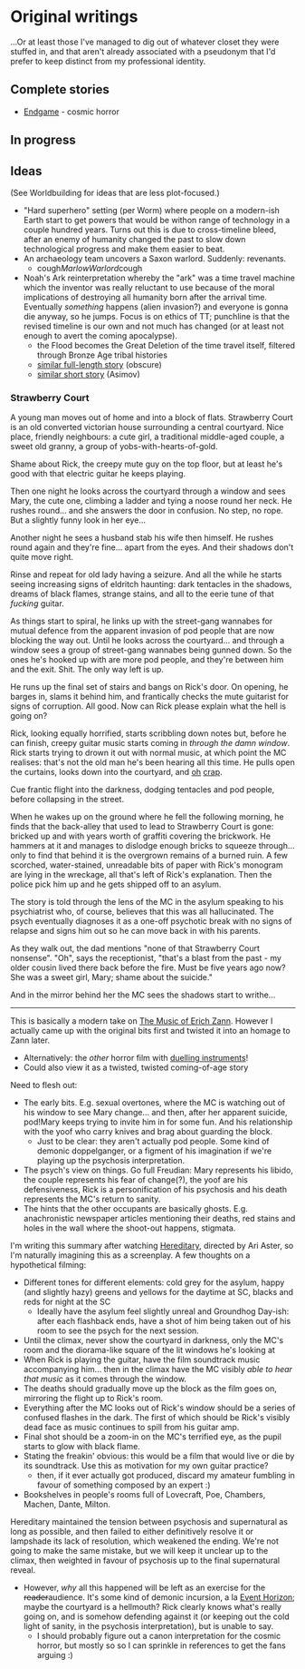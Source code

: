 # Original writings

...Or at least those I've managed to dig out of whatever closet they were stuffed in, and that aren't already associated with a pseudonym that I'd prefer to keep distinct from my professional identity.

## Complete stories

- [Endgame](Endgame.md) - cosmic horror

## In progress

## Ideas

(See Worldbuilding for ideas that are less plot-focused.)

- "Hard superhero" setting (per Worm) where people on a modern-ish Earth start to get powers that would be withon range of technology in a couple hundred years. Turns out this is due to cross-timeline bleed, after an enemy of humanity changed the past to slow down technological progress and make them easier to beat.
- An archaeology team uncovers a Saxon warlord. Suddenly: revenants.
  - cough*MarlowWarlord*cough
- Noah's Ark reinterpretation whereby the "ark" was a time travel machine which the inventor was really reluctant to use because of the moral implications of destroying all humanity born after the arrival time. Eventually *something* happens (alien invasion?) and everyone is gonna die anyway, so he jumps. Focus is on ethics of TT; punchline is that the revised timeline is our own and not much has changed (or at least not enough to avert the coming apocalypse).
  - the Flood becomes the Great Deletion of the time travel itself, filtered through Bronze Age tribal histories
  - [similar full-length story](https://www.goodreads.com/book/show/31936622-the-coming-of-noah-s-2nd-ark) (obscure)
  - [similar short story](https://en.m.wikipedia.org/wiki/The_Red_Queen%27s_Race) (Asimov)

### <a name="Strawberry"></a>Strawberry Court

A young man moves out of home and into a block of flats. Strawberry Court is an old converted victorian house surrounding a central courtyard. Nice place, friendly neighbours: a cute girl, a traditional middle-aged couple, a sweet old granny, a group of yobs-with-hearts-of-gold. 

Shame about Rick, the creepy mute guy on the top floor, but at least he's good with that electric guitar he keeps playing.

Then one night he looks across the courtyard through a window and sees Mary, the cute one, climbing a ladder and tying a noose round her neck. He rushes round... and she answers the door in confusion. No step, no rope. But a slightly funny look in her eye...

Another night he sees a husband stab his wife then himself. He rushes round again and they're fine... apart from the eyes. And their shadows don't quite move right.

Rinse and repeat for old lady having a seizure. And all the while he starts seeing increasing signs of eldritch haunting: dark tentacles in the shadows, dreams of black flames, strange stains, and all to the eerie tune of that *fucking* guitar.

As things start to spiral, he links up with the street-gang wannabes for mutual defence from the apparent invasion of pod people that are now blocking the way out. Until he looks across the courtyard... and through a window sees a group of street-gang wannabes being gunned down. So the ones he's hooked up with are more pod people, and they're between him and the exit. Shit. The only way left is up.

He runs up the final set of stairs and bangs on Rick's door. On opening, he barges in, slams it behind him, and frantically checks the mute guitarist for signs of corruption. All good. Now can Rick please explain what the hell is going on?

Rick, looking equally horrified, starts scribbling down notes but, before he can finish, creepy guitar music starts coming in *through the damn window*. Rick starts trying to drown it out with normal music, at which point the MC realises: that's not the old man he's been hearing all this time. He pulls open the curtains, looks down into the courtyard, and [oh](https://giphy.com/gifs/the-lord-of-rings-return-king-10wgT5PDnOwMQE) [crap](https://tenor.com/view/jack-sparrow-kraken-pirates-of-the-caribbean-gif-14820358).

Cue frantic flight into the darkness, dodging tentacles and pod people,  before collapsing in the street.

When he wakes up on the ground where he fell the following morning, he finds that the back-alley that used to lead to Strawberry Court is gone: bricked up and with years worth of graffiti covering the brickwork. He hammers at it and manages to dislodge enough bricks to squeeze through... only to find that behind it is the overgrown remains of a burned ruin. A few scorched, water-stained, unreadable bits of paper with Rick's monogram are lying in the wreckage, all that's left of Rick's explanation. Then the police pick him up and he gets shipped off to an asylum.

The story is told through the lens of the MC in the asylum speaking to his psychiatrist who, of course, believes that this was all hallucinated. The psych eventually diagnoses it as a one-off psychotic break with no signs of relapse and signs him out so he can move back in with his parents.

As they walk out, the dad mentions "none of that Strawberry Court nonsense". "Oh", says the receptionist, "that's a blast from the past - my older cousin lived there back before the fire. Must be five years ago now? She was a sweet girl, Mary; shame about the suicide."

And in the mirror behind her the MC sees the shadows start to writhe...

----

This is basically a modern take on [The Music of Erich Zann](http://dagonbytes.com/thelibrary/lovecraft/themusicoferichzann.htm). However I actually came up with the original bits first and twisted it into an homage to Zann later.
- Alternatively: the *other* horror film with [duelling instruments](https://youtu.be/myhnAZFR1po)!
- Could also view it as a twisted, twisted coming-of-age story

Need to flesh out:
- The early bits. E.g. sexual overtones, where the MC is watching out of his window to see Mary change... and then, after her apparent suicide, pod!Mary keeps trying to invite him in for some fun. And his relationship with the yoof who carry knives and brag about guarding the block.
  - Just to be clear: they aren't actually pod people. Some kind of demonic doppelganger, or a figment of his imagination if we're playing up the psychosis interpretation.
- The psych's view on things. Go full Freudian: Mary represents his libido, the couple represents his fear of change(?), the yoof are his defensiveness, Rick is a personification of his psychosis and his death represents the MC's return to sanity.
- The hints that the other occupants are basically ghosts. E.g. anachronistic newspaper articles mentioning their deaths, red stains and holes in the wall where the shoot-out happens, stigmata.

I'm writing this summary after watching [Hereditary](https://m.imdb.com/title/tt7784604/), directed by Ari Aster, so I'm naturally imagining this as a screenplay. A few thoughts on a hypothetical filming:
- Different tones for different elements: cold grey for the asylum, happy (and slightly hazy) greens and yellows for the daytime at SC, blacks and reds for night at the SC
  - Ideally have the asylum feel slightly unreal and Groundhog Day-ish: after each flashback ends, have a shot of him being taken out of his room to see the psych for the next session.
- Until the climax, never show the courtyard in darkness, only the MC's room and the diorama-like square of the lit windows he's looking at
- When Rick is playing the guitar, have the film soundtrack music accompanying him... then in the climax have the MC visibly *able to hear that music* as it comes through the window.
- The deaths should gradually move up the block as the film goes on, mirroring the flight up to Rick's room.
- Everything after the MC looks out of Rick's window should be a series of confused flashes in the dark. The first of which should be Rick's visibly dead face as music continues to spill from his guitar amp. 
- Final shot should be a zoom-in on the MC's terrified eye, as the pupil starts to glow with black flame.
- Stating the freakin' obvious: this would be a film that would live or die by its soundtrack. Use this as motivation for my own guitar practice?
  - then, if it ever actually got produced, discard my amateur fumbling in favour of something composed by an expert :)
- Bookshelves in people's rooms full of Lovecraft, Poe, Chambers, Machen, Dante, Milton.

Hereditary maintained the tension between psychosis and supernatural as long as possible, and then failed to either definitively resolve it or lampshade its lack of resolution, which weakened the ending. We're not going to make the same mistake, but we will keep it unclear up to the climax, then weighted in favour of psychosis up to the final supernatural reveal.
- However, *why* all this happened will be left as an exercise for the ~~reader~~audience. It's some kind of demonic incursion, a la [Event Horizon](https://m.imdb.com/title/tt0119081/); maybe the courtyard is a hellmouth? Rick clearly knows what's really going on, and is somehow defending against it (or keeping out the cold light of sanity, in the psychosis interpretation), but is unable to say.
  - I should probably figure out a canon interpretation for the cosmic horror, but mostly so so I can sprinkle in references to get the fans arguing :)

